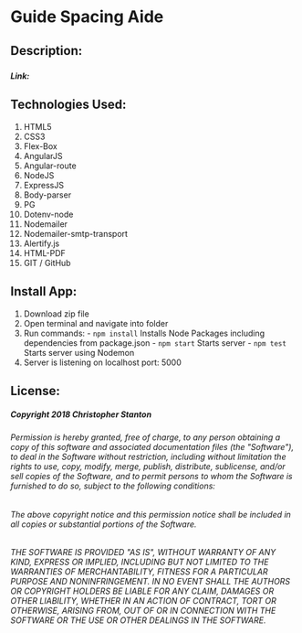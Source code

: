 
# Guide Spacing Aide


## Description:
#####
##### Link:

## Technologies Used:
  1. HTML5
  2. CSS3
  3. Flex-Box
  4. AngularJS
  5. Angular-route
  6. NodeJS
  7. ExpressJS
  8. Body-parser
  9. PG
  10. Dotenv-node
  11. Nodemailer
  12. Nodemailer-smtp-transport
  13. Alertify.js
  14. HTML-PDF
  15. GIT / GitHub



## Install App:
  1. Download zip file
  2. Open terminal and navigate into folder
  3. Run commands:
    - `` npm install `` Installs Node Packages including dependencies from package.json
    - `` npm start `` Starts server
    - `` npm test `` Starts server using Nodemon
  4. Server is listening on localhost port: 5000


## License:
##### Copyright 2018 Christopher Stanton

###### Permission is hereby granted, free of charge, to any person obtaining a copy of this software and associated documentation files (the "Software"), to deal in the Software without restriction, including without limitation the rights to use, copy, modify, merge, publish, distribute, sublicense, and/or sell copies of the Software, and to permit persons to whom the Software is furnished to do so, subject to the following conditions:

###### The above copyright notice and this permission notice shall be included in all copies or substantial portions of the Software.

###### THE SOFTWARE IS PROVIDED "AS IS", WITHOUT WARRANTY OF ANY KIND, EXPRESS OR IMPLIED, INCLUDING BUT NOT LIMITED TO THE WARRANTIES OF MERCHANTABILITY, FITNESS FOR A PARTICULAR PURPOSE AND NONINFRINGEMENT. IN NO EVENT SHALL THE AUTHORS OR COPYRIGHT HOLDERS BE LIABLE FOR ANY CLAIM, DAMAGES OR OTHER LIABILITY, WHETHER IN AN ACTION OF CONTRACT, TORT OR OTHERWISE, ARISING FROM, OUT OF OR IN CONNECTION WITH THE SOFTWARE OR THE USE OR OTHER DEALINGS IN THE SOFTWARE.
